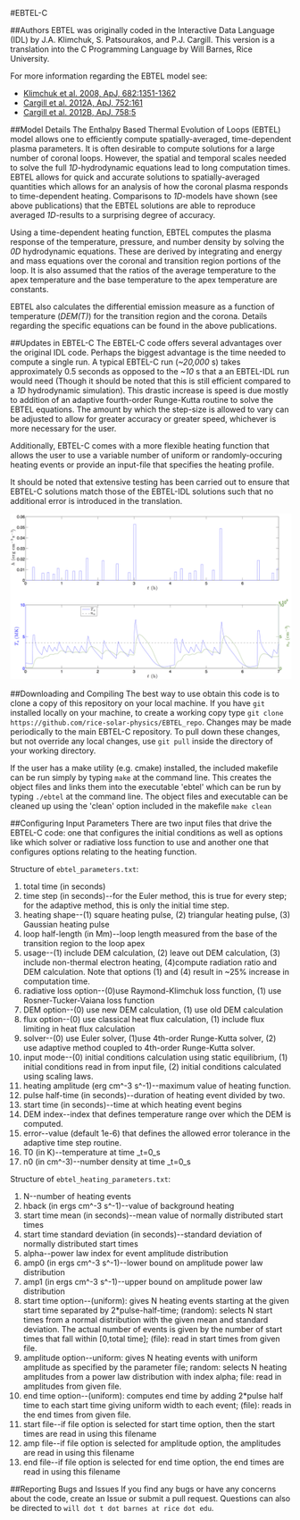 #EBTEL-C

##Authors
EBTEL was originally coded in the Interactive Data Language (IDL) by J.A. Klimchuk, S. Patsourakos, and P.J. Cargill. This version is a translation into the C Programming Language by Will Barnes, Rice University.

For more information regarding the EBTEL model see:

+ <a href="http://adsabs.harvard.edu/abs/2008ApJ...682.1351K">Klimchuk et al. 2008, ApJ, 682:1351-1362</a>
+ <a href="http://adsabs.harvard.edu/abs/2012ApJ...752..161C">Cargill et al. 2012A, ApJ, 752:161</a>
+ <a href="http://adsabs.harvard.edu/abs/2012ApJ...758....5C">Cargill et al. 2012B, ApJ, 758:5</a>

##Model Details
The Enthalpy Based Thermal Evolution of Loops (EBTEL) model allows one to efficiently compute spatially-averaged, time-dependent plasma parameters. It is often desirable to compute solutions for a large number of coronal loops. However, the spatial and temporal scales needed to solve the full _1D_-hydrodynamic equations lead to long computation times. EBTEL allows for quick and accurate solutions to spatially-averaged quantities which allows for an analysis of how the coronal plasma responds to time-dependent heating. Comparisons to _1D_-models have shown (see above publications) that the EBTEL solutions are able to reproduce averaged _1D_-results to a surprising degree of accuracy.

Using a time-dependent heating function, EBTEL computes the plasma response of the temperature, pressure, and number density by solving the _0D_ hydrodynamic equations. These are derived by integrating and energy and mass equations over the coronal and transition region portions of the loop. It is also assumed that the ratios of the average temperature to the apex temperature and the base temperature to the apex temperature are constants.

EBTEL also calculates the differential emission measure as a function of temperature (_DEM(T)_) for the transition region and the corona. Details regarding the specific equations can be found in the above publications.

##Updates in EBTEL-C
The EBTEL-C code offers several advantages over the original IDL code. Perhaps the biggest advantage is the time needed to compute a single run. A typical EBTEL-C run (_~20,000_ s) takes approximately 0.5 seconds as opposed to the _~10_ s that a an EBTEL-IDL run would need (Though it should be noted that this is still efficient compared to a _1D_ hydrodynamic simulation). This drastic increase is speed is due mostly to addition of an adaptive fourth-order Runge-Kutta routine to solve the EBTEL equations. The amount by which the step-size is allowed to vary can be adjusted to allow for greater accuracy or greater speed, whichever is more necessary for the user. 

Additionally, EBTEL-C comes with a more flexible heating function that allows the user to use a variable number of uniform or randomly-occuring heating events or provide an input-file that specifies the heating profile. 

It should be noted that extensive testing has been carried out to ensure that EBTEL-C solutions match those of the EBTEL-IDL solutions such that no additional error is introduced in the translation.

![Example EBTEL-C run showing resulting temperature and density profiles from an impulsive heating event](ebtel_c_example.png)

##Downloading and Compiling
The best way to use obtain this code is to clone a copy of this repository on your local machine. If you have `git` installed locally on your machine, to create a working copy type `git clone https://github.com/rice-solar-physics/EBTEL_repo`. Changes may be made periodically to the main EBTEL-C repository. To pull down these changes, but not override any local changes, use `git pull` inside the directory of your working directory.

If the user has a make utility (e.g. cmake) installed, the included makefile can be run simply by typing
`make`
at the command line. This creates the object files and links them into the executable 'ebtel' which can be run by typing
`./ebtel`
at the command line. The object files and executable can be cleaned up using the 'clean' option included in the makefile
`make clean`

##Configuring Input Parameters
There are two input files that drive the EBTEL-C code: one that configures the initial conditions as well as options like which solver or radiative loss function to use and another one that configures options relating to the heating function.

Structure of `ebtel_parameters.txt`:

1. total time (in seconds)
2. time step (in seconds)--for the Euler method, this is true for every step; for the adaptive method, this is only the initial time step.
3. heating shape--(1) square heating pulse, (2) triangular heating pulse, (3) Gaussian heating pulse
4. loop half-length (in Mm)--loop length measured from the base of the transition region to the loop apex
5. usage--(1) include DEM calculation, (2) leave out DEM calculation, (3) include non-thermal electron heating, (4)compute radiation ratio and DEM calculation. Note that options (1) and (4) result in ~25% increase in computation time.
6. radiative loss option--(0)use Raymond-Klimchuk loss function, (1) use Rosner-Tucker-Vaiana loss function
7. DEM option--(0) use new DEM calculation, (1) use old DEM calculation
8. flux option--(0) use classical heat flux calculation, (1) include flux limiting in heat flux calculation
9. solver--(0) use Euler solver, (1)use 4th-order Runge-Kutta solver, (2) use adaptive method coupled to 4th-order Runge-Kutta solver.
10. input mode--(0) initial conditions calculation using static equilibrium, (1) initial conditions read in from input file, (2) initial conditions calculated using scaling laws.
11. heating amplitude (erg cm^-3 s^-1)--maximum value of heating function.
12. pulse half-time (in seconds)--duration of heating event divided by two.
13. start time (in seconds)--time at which heating event begins
14. DEM index--index that defines temperature range over which the DEM is computed.
15. error--value (default 1e-6) that defines the allowed error tolerance in the adaptive time step routine.
16. T0 (in K)--temperature at time _t=0_s
17. n0 (in cm^-3)--number density at time _t=0_s

Structure of `ebtel_heating_parameters.txt`:

1. N--number of heating events
2. hback (in ergs cm^-3 s^-1)--value of background heating 
3. start time mean (in seconds)--mean value of normally distributed start times
4. start time standard deviation (in seconds)--standard deviation of normally distributed start times
5. alpha--power law index for event amplitude distribution
6. amp0 (in ergs cm^-3 s^-1)--lower bound on amplitude power law distribution
7. amp1 (in ergs cm^-3 s^-1)--upper bound on amplitude power law distribution
8. start time option--(uniform): gives N heating events starting at the given start time separated by 2*pulse-half-time; (random): selects N start times from a normal distribution with the given mean and standard deviation. The actual number of events is given by the number of start times that fall within [0,total time]; (file): read in start times from given file.
9. amplitude option--uniform: gives N heating events with uniform amplitude as specified by the parameter file; random: selects N heating amplitudes from a power law distribution with index alpha; file: read in amplitudes from given file.
10. end time option--(uniform): computes end time by adding 2*pulse half time to each start time giving uniform width to each event; (file): reads in the end times from given file.
11. start file--if file option is selected for start time option, then the start times are read in using this filename
12. amp file--if file option is selected for amplitude option, the amplitudes are read in using this filename
13. end file--if file option is selected for end time option, the end times are read in using this filename

##Reporting Bugs and Issues
If you find any bugs or have any concerns about the code, create an Issue or submit a pull request. Questions can also be directed to `will dot t dot barnes at rice dot edu`.
